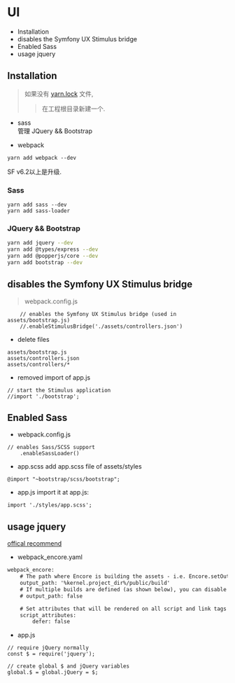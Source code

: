 UI
====
- Installation
- disables the Symfony UX Stimulus bridge
- Enabled Sass
- usage jquery

## Installation
> 如果没有 [yarn.lock](https://github.com/yarnpkg/berry/issues/2212) 文件, 
>> 在工程根目录新建一个.

- sass    
管理 JQuery && Bootstrap

- webpack
```
yarn add webpack --dev
```
SF v6.2以上是升级.

### Sass
```
yarn add sass --dev
yarn add sass-loader
```

### JQuery && Bootstrap
```bash
yarn add jquery --dev
yarn add @types/express --dev
yarn add @popperjs/core --dev
yarn add bootstrap --dev
```


## disables the Symfony UX Stimulus bridge
> webpack.config.js
```
    // enables the Symfony UX Stimulus bridge (used in assets/bootstrap.js)
    //.enableStimulusBridge('./assets/controllers.json')
```
- delete files
```
assets/bootstrap.js
assets/controllers.json
assets/controllers/*
```
- removed import of app.js
```
// start the Stimulus application
//import './bootstrap';
```


## Enabled Sass
- webpack.config.js
```
// enables Sass/SCSS support
    .enableSassLoader()
```

- app.scss
add app.scss file of assets/styles
```
@import "~bootstrap/scss/bootstrap";
```

- app.js
import it at app.js:
```
import './styles/app.scss';
```


## usage jquery
[offical recommend](https://symfony.com/doc/current/frontend/encore/legacy-applications.html#accessing-jquery-from-outside-of-webpack-javascript-files)

- webpack_encore.yaml
```xml
webpack_encore:
    # The path where Encore is building the assets - i.e. Encore.setOutputPath()
    output_path: '%kernel.project_dir%/public/build'
    # If multiple builds are defined (as shown below), you can disable the default build:
    # output_path: false

    # Set attributes that will be rendered on all script and link tags
    script_attributes:
        defer: false
```

- app.js
```
// require jQuery normally
const $ = require('jquery');

// create global $ and jQuery variables
global.$ = global.jQuery = $;
```
